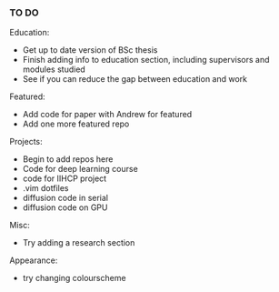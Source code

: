 ### TO DO

Education:

- Get up to date version of BSc thesis
- Finish adding info to education section, including supervisors and modules studied
- See if you can reduce the gap between education and work

Featured:

- Add code for paper with Andrew for featured
- Add one more featured repo

Projects:

- Begin to add repos here
- Code for deep learning course
- code for IIHCP project
- .vim dotfiles
- diffusion code in serial
- diffusion code on GPU

Misc:

- Try adding a research section

Appearance:

- try changing colourscheme
